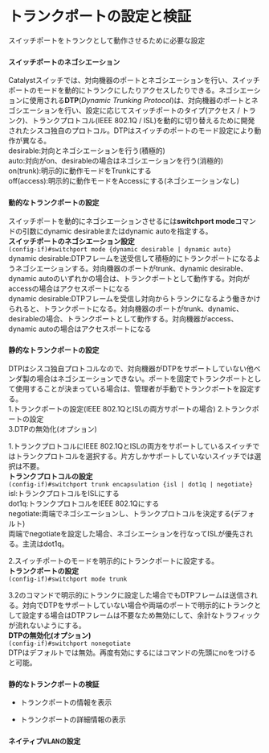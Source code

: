 # トランクポートの設定と検証
スイッチポートをトランクとして動作させるために必要な設定

### `スイッチポートのネゴシエーション`
Catalystスイッチでは、対向機器のポートとネゴシエーションを行い、スイッチポートのモードを動的にトランクにしたりアクセスしたりできる。ネゴシエーションに使用される**DTP**(*Dynamic Trunking Protocol*)は、対向機器のポートとネゴシエーションを行い、設定に応じてスイッチポートのタイプ(アクセス / トランク)、トランクプロトコル(IEEE 802.1Q / ISL)を動的に切り替えるために開発されたシスコ独自のプロトコル。DTPはスイッチのポートのモード設定により動作が異なる。  
desirable:対向とネゴシエーションを行う(積極的)  
auto:対向がon、desirableの場合はネゴシエーションを行う(消極的)  
on(trunk):明示的に動作モードをTrunkにする  
off(access):明示的に動作モードをAccessにする(ネゴシエーションなし)

### `動的なトランクポートの設定`
スイッチポートを動的にネゴシエーションさせるには**switchport mode**コマンドの引数にdynamic desirableまたはdynamic autoを指定する。  
**スイッチポートのネゴシエーション設定**  
`(config-if)#switchport mode {dynamic desirable | dynamic auto}`  
dynamic desirable:DTPフレームを送受信して積極的にトランクポートになるようネゴシエーションする。対向機器のポートがtrunk、dynamic desirable、dynamic autoのいずれかの場合は、トランクポートとして動作する。対向がaccessの場合はアクセスポートになる  
dynamic desirable:DTPフレームを受信し対向からトランクになるよう働きかけられると、トランクポートになる。対向機器のポートがtrunk、dynamic、desirableの場合、トランクポートとして動作する。対向機器がaccess、dynamic autoの場合はアクセスポートになる

### `静的なトランクポートの設定`
DTPはシスコ独自プロトコルなので、対向機器がDTPをサポートしていない他ベンダ製の場合はネゴシエーションできない。ポートを固定でトランクポートとして使用することが決まっている場合は、管理者が手動でトランクポートを設定する。  
1.トランクポートの設定(IEEE 802.1QとISLの両方サポートの場合)
2.トランクポートの設定  
3.DTPの無効化(オプション)

1.トランクプロトコルにIEEE 802.1QとISLの両方をサポートしているスイッチではトランクプロトコルを選択する。片方しかサポートしていないスイッチでは選択は不要。  
**トランクプロトコルの設定**  
`(config-if)#switchport trunk encapsulation {isl | dot1q | negotiate}`  
isl:トランクプロトコルをISLにする  
dot1q:トランクプロトコルをIEEE 802.1Qにする  
negotiate:両端でネゴシエーションし、トランクプロトコルを決定する(デフォルト)  
両端でnegotiateを設定した場合、ネゴシエーションを行なってISLが優先される。主流はdot1q。

2.スイッチポートのモードを明示的にトランクポートに設定する。  
**トランクポートの設定**  
`(config-if)#switchport mode trunk`

3.2のコマンドで明示的にトランクに設定した場合でもDTPフレームは送信される。対向でDTPをサポートしていない場合や両端のポートで明示的にトランクとして設定する場合はDTPフレームは不要なため無効にして、余計なトラフィックが流れないようにする。  
**DTPの無効化(オプション)**  
`(config-if)#switchport nonegotiate`  
DTPはデフォルトでは無効。再度有効にするにはコマンドの先頭にnoをつけると可能。

### `静的なトランクポートの検証`

- トランクポートの情報を表示

- トランクポートの詳細情報の表示

### `ネイティブVLANの設定`
